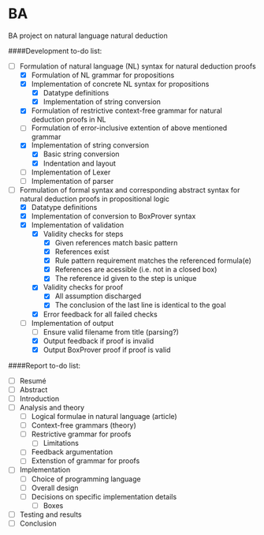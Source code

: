 # BA
BA project on natural language natural deduction

####Development to-do list:
- [ ] Formulation of natural language (NL) syntax for natural deduction proofs
    - [x] Formulation of NL grammar for propositions
    - [x] Implementation of concrete NL syntax for propositions
        - [x] Datatype definitions
        - [x] Implementation of string conversion
    - [x] Formulation of restrictive context-free grammar for natural deduction proofs in NL
    - [ ] Formulation of error-inclusive extention of above mentioned grammar
    - [x] Implementation of string conversion
        - [x] Basic string conversion
        - [x] Indentation and layout
    - [ ] Implementation of Lexer
    - [ ] Implementation of parser
- [ ] Formulation of formal syntax and corresponding abstract syntax for natural deduction proofs in propositional logic
    - [x] Datatype definitions 
    - [x] Implementation of conversion to BoxProver syntax
    - [x] Implementation of validation
        - [x] Validity checks for steps
            - [x] Given references match basic pattern
            - [x] References exist
            - [x] Rule pattern requirement matches the referenced formula(e)
            - [x] References are acessible (i.e. not in a closed box)
            - [x] The reference id given to the step is unique
        - [x] Validity checks for proof
            - [x] All assumption discharged
            - [x] The conclusion of the last line is identical to the goal
        - [x] Error feedback for all failed checks
    - [ ] Implementation of output
        - [ ] Ensure valid filename from title (parsing?)
        - [x] Output feedback if proof is invalid
        - [x] Output BoxProver proof if proof is valid

####Report to-do list:
- [ ] Resumé
- [ ] Abstract
- [ ] Introduction
- [ ] Analysis and theory
    - [ ] Logical formulae in natural language (article)
    - [ ] Context-free grammars (theory)
    - [ ] Restrictive grammar for proofs
        - [ ] Limitations
    - [ ] Feedback argumentation
    - [ ] Extenstion of grammar for proofs
- [ ] Implementation
    - [ ] Choice of programming language
    - [ ] Overall design
    - [ ] Decisions on specific implementation details
        - [ ] Boxes
- [ ] Testing and results
- [ ] Conclusion
